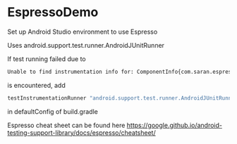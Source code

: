 # EspressoDemo
Set up Android Studio environment to use Espresso 

Uses android.support.test.runner.AndroidJUnitRunner

If test running failed due to
```sh
Unable to find instrumentation info for: ComponentInfo{com.saran.espressodemo.test/android.support.test.runner.AndroidJUnitRunner}
   ```

is encountered, add  
```sh
testInstrumentationRunner "android.support.test.runner.AndroidJUnitRunner"
   ```
in defaultConfig of build.gradle

Espresso cheat sheet can be found here https://google.github.io/android-testing-support-library/docs/espresso/cheatsheet/
